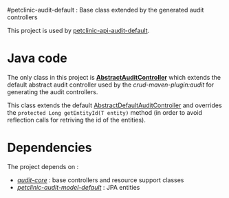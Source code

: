 #petclinic-audit-default : Base class extended by the generated audit controllers

This project is used by [petclinic-api-audit-default](../petclinic-api-audit-default).

Java code
=========
The only class in this project is [**AbstractAuditController**](src/main/java/com/octo/tools/samples/AbstractAuditController.java) which extends the default abstract audit controller used by the *crud-maven-plugin:audit* for generating the audit controllers.

This class extends the default [AbstractDefaultAuditController](../../audit-core/src/main/java/com/octo/tools/audit/AbstractDefaultAuditController.java) and overrides the ``protected Long getEntityId(T entity)`` method (in order to avoid reflection calls for retriving the id of the entities).

Dependencies
============
The project depends on :
* [*audit-core*](../../audit-core) : base controllers and resource support classes
* [*petclinic-audit-model-default*](../petclinic-audit-model-default) : JPA entities

